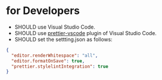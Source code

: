 # for Developers

- SHOULD use Visual Studio Code.
- SHOULD use [prettier-vscode](https://github.com/prettier/prettier-vscode) plugin of Visual Studio Code.
- SHOULD set the settting.json as follows:

```json
{
  "editor.renderWhitespace": "all",
  "editor.formatOnSave": true,
  "prettier.stylelintIntegration": true
}
```
